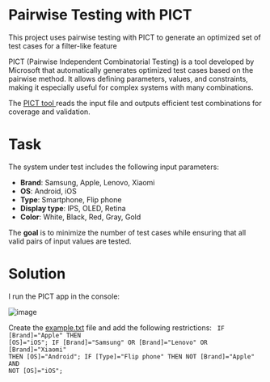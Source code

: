 # Pairwise Testing with PICT

This project uses pairwise testing with PICT to generate an optimized set of test cases for a filter-like feature

PICT (Pairwise Independent Combinatorial Testing) is a tool developed by Microsoft that automatically generates optimized test cases based on the pairwise method. It allows defining parameters, values, and constraints, making it especially useful for complex systems with many combinations.

The <a href="https://github.com/microsoft/pict" target="_blank">PICT tool </a>reads the input file and outputs efficient test combinations for coverage and validation.

# Task

The system under test includes the following input parameters:

- **Brand**: Samsung, Apple, Lenovo, Xiaomi
- **OS**: Android, iOS
- **Type**: Smartphone, Flip phone
- **Display type**: IPS, OLED, Retina
- **Color**: White, Black, Red, Gray, Gold

The **goal** is to minimize the number of test cases while ensuring that all valid pairs of input values are tested.

# Solution

I run the PICT app in the console:

![image](https://github.com/user-attachments/assets/a102c207-2004-4a53-ad28-5db6eec79f3c)

Create the <a href="https://github.com/nshubina/Portfolio/blob/cf1616c7d073a48da7526c92ffd5ddafa1bdc9b2/Test%20Design/Pairwise/Work%20with%20PICT/example.txt" targget="_blank">example.txt</a> file and add the following restrictions:
<code> 
IF [Brand]="Apple" THEN [OS]="iOS";
IF [Brand]="Samsung" OR [Brand]="Lenovo" OR [Brand]="Xiaomi" THEN [OS]="Android";
IF [Type]="Flip phone" THEN NOT [Brand]="Apple" AND NOT [OS]="iOS";
</code>
